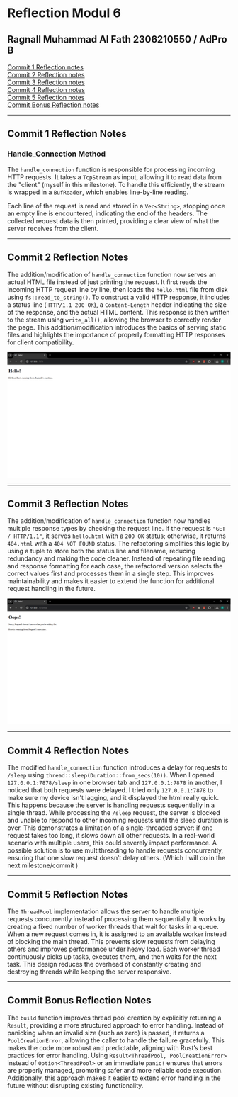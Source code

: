 # Reflection Modul 6
Ragnall Muhammad Al Fath
2306210550 / AdPro B
---

[Commit 1 Reflection notes](#commit-1-reflection-notes) <br>
[Commit 2 Reflection notes](#commit-2-reflection-notes) <br>
[Commit 3 Reflection notes](#commit-3-reflection-notes) <br>
[Commit 4 Reflection notes](#commit-4-reflection-notes) <br>
[Commit 5 Reflection notes](#commit-5-reflection-notes) <br>
[Commit Bonus Reflection notes](#commit-bonus-reflection-notes) <br>

---
 
## Commit 1 Reflection Notes
### Handle_Connection Method
The `handle_connection` function is responsible for processing incoming HTTP requests. It takes a `TcpStream` as input, allowing it to read data from the "client" (myself in this milestone). To handle this efficiently, the stream is wrapped in a `BufReader`, which enables line-by-line reading.

Each line of the request is read and stored in a `Vec<String>`, stopping once an empty line is encountered, indicating the end of the headers. The collected request data is then printed, providing a clear view of what the server receives from the client.

---
## Commit 2 Reflection Notes
The addition/modification of `handle_connection` function now serves an actual HTML file instead of just printing the request. It first reads the incoming HTTP request line by line, then loads the `hello.html` file from disk using `fs::read_to_string()`. To construct a valid HTTP response, it includes a status line (`HTTP/1.1 200 OK`), a `Content-Length` header indicating the size of the response, and the actual HTML content. This response is then written to the stream using `write_all()`, allowing the browser to correctly render the page. This addition/modification introduces the basics of serving static files and highlights the importance of properly formatting HTTP responses for client compatibility.

![Commit 2 screen capture](/assets/images/commit2.png)

---
## Commit 3 Reflection Notes
The addition/modification of `handle_connection` function now handles multiple response types by checking the request line. If the request is `"GET / HTTP/1.1"`, it serves `hello.html` with a `200 OK` status; otherwise, it returns `404.html` with a `404 NOT FOUND` status. The refactoring simplifies this logic by using a tuple to store both the status line and filename, reducing redundancy and making the code cleaner. Instead of repeating file reading and response formatting for each case, the refactored version selects the correct values first and processes them in a single step. This improves maintainability and makes it easier to extend the function for additional request handling in the future.

![Commit 3 screen capture](/assets/images/commit3.png)

---
## Commit 4 Reflection Notes
The modified `handle_connection` function introduces a delay for requests to `/sleep` using `thread::sleep(Duration::from_secs(10))`. When I opened `127.0.0.1:7878/sleep` in one browser tab and `127.0.0.1:7878` in another, I noticed that both requests were delayed. I tried only `127.0.0.1:7878` to make sure my device isn't lagging, and it displayed the html really quick. This happens because the server is handling requests sequentially in a single thread. While processing the `/sleep` request, the server is blocked and unable to respond to other incoming requests until the sleep duration is over. This demonstrates a limitation of a single-threaded server: if one request takes too long, it slows down all other requests. In a real-world scenario with multiple users, this could severely impact performance. A possible solution is to use multithreading to handle requests concurrently, ensuring that one slow request doesn’t delay others. (Which I will do in the next milestone/commit )

---
## Commit 5 Reflection Notes
The `ThreadPool` implementation allows the server to handle multiple requests concurrently instead of processing them sequentially. It works by creating a fixed number of worker threads that wait for tasks in a queue. When a new request comes in, it is assigned to an available worker instead of blocking the main thread. This prevents slow requests from delaying others and improves performance under heavy load. Each worker thread continuously picks up tasks, executes them, and then waits for the next task. This design reduces the overhead of constantly creating and destroying threads while keeping the server responsive.

---
## Commit Bonus Reflection Notes
The `build` function improves thread pool creation by explicitly returning a `Result`, providing a more structured approach to error handling. Instead of panicking when an invalid size (such as zero) is passed, it returns a `PoolCreationError`, allowing the caller to handle the failure gracefully. This makes the code more robust and predictable, aligning with Rust’s best practices for error handling. Using `Result<ThreadPool, PoolCreationError>` instead of `Option<ThreadPool>` or an immediate `panic!` ensures that errors are properly managed, promoting safer and more reliable code execution. Additionally, this approach makes it easier to extend error handling in the future without disrupting existing functionality.